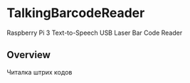 # TalkingBarcodeReader

Raspberry Pi 3 Text-to-Speech USB Laser Bar Code Reader

## Overview
Читалка штрих кодов
